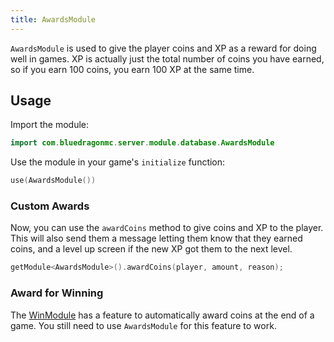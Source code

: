 ```yaml
---
title: AwardsModule
---
```

`AwardsModule` is used to give the player coins and XP as a reward for doing well in games. XP is actually just the total number of coins you have earned, so if you earn 100 coins, you earn 100 XP at the same time.

## Usage
Import the module:
```kotlin
import com.bluedragonmc.server.module.database.AwardsModule
```
Use the module in your game's `initialize` function:
```kotlin
use(AwardsModule())
```

### Custom Awards
Now, you can use the `awardCoins` method to give coins and XP to the player. This will also send them a message letting them know that they earned coins, and a level up screen if the new XP got them to the next level.
```kotlin
getModule<AwardsModule>().awardCoins(player, amount, reason);
```

### Award for Winning
The [WinModule](../winmodule/) has a feature to automatically award coins at the end of a game. You still need to use `AwardsModule` for this feature to work.